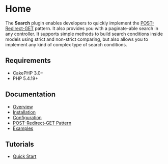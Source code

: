 Home
====

The **Search** plugin enables developers to quickly implement the [POST-Redirect-GET](Documentation/Post-Redirect-Get.md) pattern. It also provides you with a paginate-able search in any controller. It supports simple methods to build search conditions inside models using strict and non-strict comparing, but also allows you to implement any kind of complex type of search conditions.

Requirements
------------

* CakePHP 3.0+
* PHP 5.4.19+

Documentation
-------------

* [Overview](Documentation/Overview.md)
* [Installation](Documentation/Installation.md)
* [Configuration](Documentation/Configuration.md)
* [POST-Redirect-GET Pattern](Documentation/Post-Redirect-Get.md)
* [Examples](Documentation/Examples.md)

Tutorials
---------

* [Quick Start](Tutorials/Quick-Start.md)
